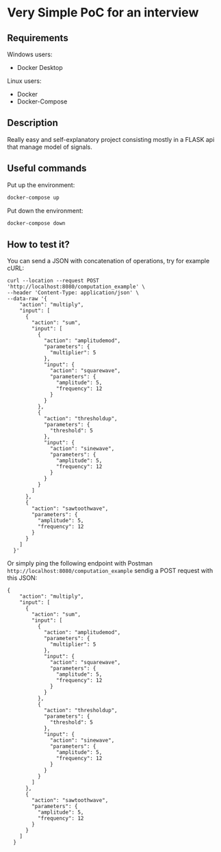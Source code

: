 # Very Simple PoC for an interview

## Requirements
Windows users:
* Docker Desktop

Linux users:
* Docker
* Docker-Compose

## Description

Really easy and self-explanatory project consisting mostly in a FLASK api that manage model of signals.

## Useful commands
Put up the environment:
```bash
docker-compose up
```
Put down the environment:
```bash
docker-compose down
```

## How to test it?

You can send a JSON with concatenation of operations, try for example cURL:
```cURL
curl --location --request POST 'http://localhost:8080/computation_example' \
--header 'Content-Type: application/json' \
--data-raw '{
    "action": "multiply",
    "input": [
      {
        "action": "sum",
        "input": [
          {
            "action": "amplitudemod",
            "parameters": {
              "multiplier": 5
            },
            "input": {
              "action": "squarewave",
              "parameters": {
                "amplitude": 5,
                "frequency": 12
              }
            }
          },
          {
            "action": "thresholdup",
            "parameters": {
              "threshold": 5
            },
            "input": {
              "action": "sinewave",
              "parameters": {
                "amplitude": 5,
                "frequency": 12
              }
            }
          }
        ]
      },
      {
        "action": "sawtoothwave",
        "parameters": {
          "amplitude": 5,
          "frequency": 12
        }
      }
    ]
  }'
  ```
Or simply ping the following endpoint with Postman `http://localhost:8080/computation_example`
sendig a POST request with this JSON:
```
{
    "action": "multiply",
    "input": [
      {
        "action": "sum",
        "input": [
          {
            "action": "amplitudemod",
            "parameters": {
              "multiplier": 5
            },
            "input": {
              "action": "squarewave",
              "parameters": {
                "amplitude": 5,
                "frequency": 12
              }
            }
          },
          {
            "action": "thresholdup",
            "parameters": {
              "threshold": 5
            },
            "input": {
              "action": "sinewave",
              "parameters": {
                "amplitude": 5,
                "frequency": 12
              }
            }
          }
        ]
      },
      {
        "action": "sawtoothwave",
        "parameters": {
          "amplitude": 5,
          "frequency": 12
        }
      }
    ]
  }
```


